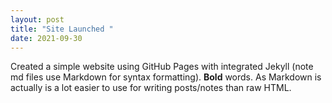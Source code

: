 ```yaml
---
layout: post
title: "Site Launched "
date: 2021-09-30
---
```

Created a simple website using GitHub Pages with integrated Jekyll (note md files use Markdown for syntax formatting).
**Bold** words.  As Markdown is actually is a lot easier to use for writing posts/notes than raw HTML.
